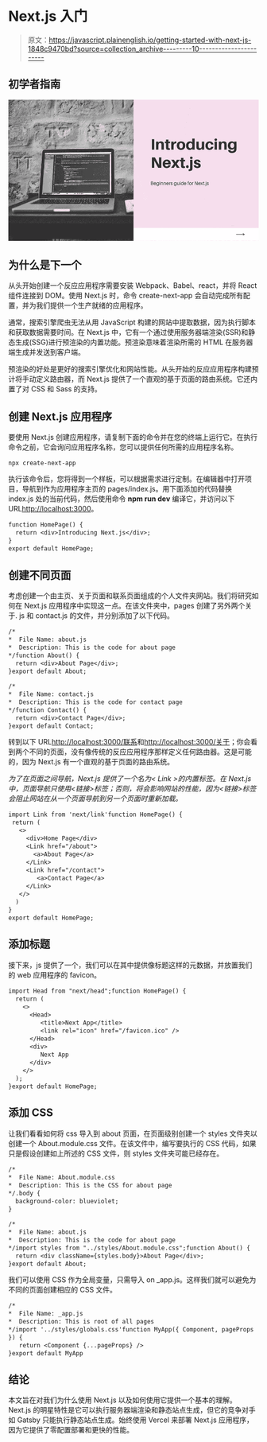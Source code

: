 # Next.js 入门

> 原文：<https://javascript.plainenglish.io/getting-started-with-next-js-1848c9470bd?source=collection_archive---------10----------------------->

## 初学者指南

![](img/f0dd46f0581989077038d95c51ffe064.png)

## 为什么是下一个

从头开始创建一个反应应用程序需要安装 Webpack、Babel、react，并将 React 组件连接到 DOM。使用 Next.js 时，命令 create-next-app 会自动完成所有配置，并为我们提供一个生产就绪的应用程序。

通常，搜索引擎爬虫无法从用 JavaScript 构建的网站中提取数据，因为执行脚本和获取数据需要时间。在 Next.js 中，它有一个通过使用服务器端渲染(SSR)和静态生成(SSG)进行预渲染的内置功能。预渲染意味着渲染所需的 HTML 在服务器端生成并发送到客户端。

预渲染的好处是更好的搜索引擎优化和网站性能。从头开始的反应应用程序构建预计将手动定义路由器，而 Next.js 提供了一个直观的基于页面的路由系统。它还内置了对 CSS 和 Sass 的支持。

## 创建 Next.js 应用程序

要使用 Next.js 创建应用程序，请复制下面的命令并在您的终端上运行它。在执行命令之前，它会询问应用程序名称，您可以提供任何所需的应用程序名称。

```
npx create-next-app
```

执行该命令后，您将得到一个样板，可以根据需求进行定制。在编辑器中打开项目，导航到作为应用程序主页的 pages/index.js。用下面添加的代码替换 index.js 处的当前代码，然后使用命令 **npm run dev** 编译它，并访问以下 URL[http://localhost:3000](http://localhost:3000)。

```
function HomePage() {
  return <div>Introducing Next.js</div>;
}
export default HomePage;
```

## **创建不同页面**

考虑创建一个由主页、关于页面和联系页面组成的个人文件夹网站。我们将研究如何在 Next.js 应用程序中实现这一点。在该文件夹中，pages 创建了另外两个关于. js 和 contact.js 的文件，并分别添加了以下代码。

```
/*
*  File Name: about.js
*  Description: This is the code for about page
*/function About() {
  return <div>About Page</div>;
}export default About;
```

```
/*
*  File Name: contact.js
*  Description: This is the code for contact page
*/function Contact() {
  return <div>Contact Page</div>;
}export default Contact;
```

转到以下 URL[http://localhost:3000/联系](http://localhost:3000/contact)和[http://localhost:3000/关于](http://localhost:3000/about)；你会看到两个不同的页面，没有像传统的反应应用程序那样定义任何路由器。这是可能的，因为 Next.js 有一个直观的基于页面的路由系统。

*为了在页面之间导航，Next.js 提供了一个名为< Link >的内置标签。在 Next.js 中，页面导航只使用<链接>标签；否则，将会影响网站的性能，因为<链接>标签会阻止网站在从一个页面导航到另一个页面时重新加载。*

```
import Link from 'next/link'function HomePage() {
 return (
   <>
     <div>Home Page</div>
     <Link href="/about">
       <a>About Page</a>
     </Link>
     <Link href="/contact">
        <a>Contact Page</a>
     </Link>
   </>
  )
}
export default HomePage;
```

## 添加标题

接下来，js 提供了一个，我们可以在其中提供像标题这样的元数据，并放置我们的 web 应用程序的 favicon。

```
import Head from "next/head";function HomePage() {
  return (
    <>
      <Head>
         <title>Next App</title>
         <link rel="icon" href="/favicon.ico" />
      </Head>
      <div>
         Next App
      </div>
    </>
  );
}export default HomePage;
```

## 添加 CSS

让我们看看如何将 css 导入到 about 页面，在页面级别创建一个 styles 文件夹以创建一个 About.module.css 文件。在该文件中，编写要执行的 CSS 代码，如果只是假设创建如上所述的 CSS 文件，则 styles 文件夹可能已经存在。

```
/*
*  File Name: About.module.css
*  Description: This is the CSS for about page
*/.body {
  background-color: blueviolet;
}
```

```
/*
*  File Name: about.js
*  Description: This is the code for about page
*/import styles from "../styles/About.module.css";function About() {
  return <div className={styles.body}>About Page</div>;
}export default About;
```

我们可以使用 CSS 作为全局变量，只需导入 on _app.js。这样我们就可以避免为不同的页面创建相应的 CSS 文件。

```
/*
*  File Name: _app.js
*  Description: This is root of all pages
*/import '../styles/globals.css'function MyApp({ Component, pageProps }) {
   return <Component {...pageProps} />
}export default MyApp
```

## 结论

本文旨在对我们为什么使用 Next.js 以及如何使用它提供一个基本的理解。Next.js 的明星特性是它可以执行服务器端渲染和静态站点生成，但它的竞争对手如 Gatsby 只能执行静态站点生成。始终使用 Vercel 来部署 Next.js 应用程序，因为它提供了零配置部署和更快的性能。